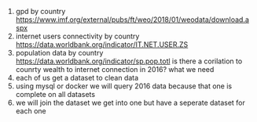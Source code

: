1. gpd by country https://www.imf.org/external/pubs/ft/weo/2018/01/weodata/download.aspx
2. internet users connectivity by country https://data.worldbank.org/indicator/IT.NET.USER.ZS
3. population data by country https://data.worldbank.org/indicator/sp.pop.totl
is there a corilation to counrty wealth to internet connection in 2016?
what we need 
1. each of us get a dataset to clean data
2. using mysql or docker we will query 2016 data because that one is complete on all datasets
3. we will join the dataset we get into one but have a seperate dataset for each one
